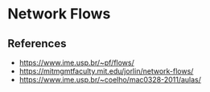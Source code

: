 # Network Flows


## References
- https://www.ime.usp.br/~pf/flows/
- https://mitmgmtfaculty.mit.edu/jorlin/network-flows/
- https://www.ime.usp.br/~coelho/mac0328-2011/aulas/

